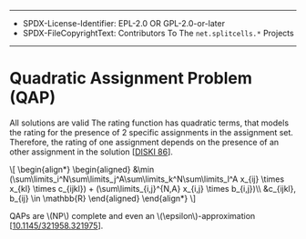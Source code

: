 ----
* SPDX-License-Identifier: EPL-2.0 OR GPL-2.0-or-later
* SPDX-FileCopyrightText: Contributors To The `net.splitcells.*` Projects
----
# Quadratic Assignment Problem (QAP)
All solutions are valid
The rating function has quadratic terms,
that models the rating for the presence of 2 specific assignments
in the assignment set.
Therefore, the rating of one assignment depends on the presence of
an other assignment in the solution
[[DISKI 86](../../../../../../../../../../../src/main/md/net/splitcells/gel/problem/theory/assignment/problem/bibliography/1995.DISKI.86.md#page-26)].

\\[
\\begin{align*}
\\begin{aligned}
&\\min (\\sum\\limits_i^N\\sum\\limits_j^A\\sum\\limits_k^N\\sum\\limits_l^A x_{ij} \\times x_{kl} \\times c_{ijkl}) + (\\sum\\limits_{i,j}^{N,A} x_{i,j} \\times b_{i,j})\\\\
&c_{ijkl}, b_{ij} \\in \\mathbb{R}
\\end{aligned}
\\end{align*}
\\]

QAPs are \\(NP\\) complete and even an \\(\epsilon\\)-approximation
[[10.1145/321958.321975](../../../../../../../../../../../src/main/md/net/splitcells/gel/problem/theory/assignment/problem/bibliography/10.1145.321958.321975.md#pages-555-565)].
